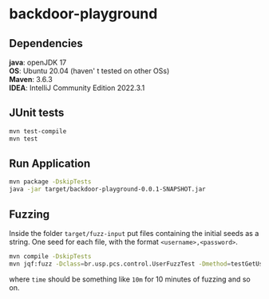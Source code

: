 # backdoor-playground

## Dependencies
**java**: openJDK 17</br>
**OS**: Ubuntu 20.04 (haven' t tested on other OSs)</br>
**Maven**: 3.6.3</br>
**IDEA**: IntelliJ Community Edition 2022.3.1

## JUnit tests
```bash
mvn test-compile
mvn test
```

## Run Application
```bash
mvn package -DskipTests
java -jar target/backdoor-playground-0.0.1-SNAPSHOT.jar
```

## Fuzzing
Inside the folder `target/fuzz-input` put files containing the initial seeds as a string. One seed for each file, with the format `<username>,<password>`.

```bash
mvn compile -DskipTests
mvn jqf:fuzz -Dclass=br.usp.pcs.control.UserFuzzTest -Dmethod=testGetUser -Din=target/fuzz-input/ -Dtime=<time>
```
where `time` should be something like `10m` for 10 minutes of fuzzing and so on.
